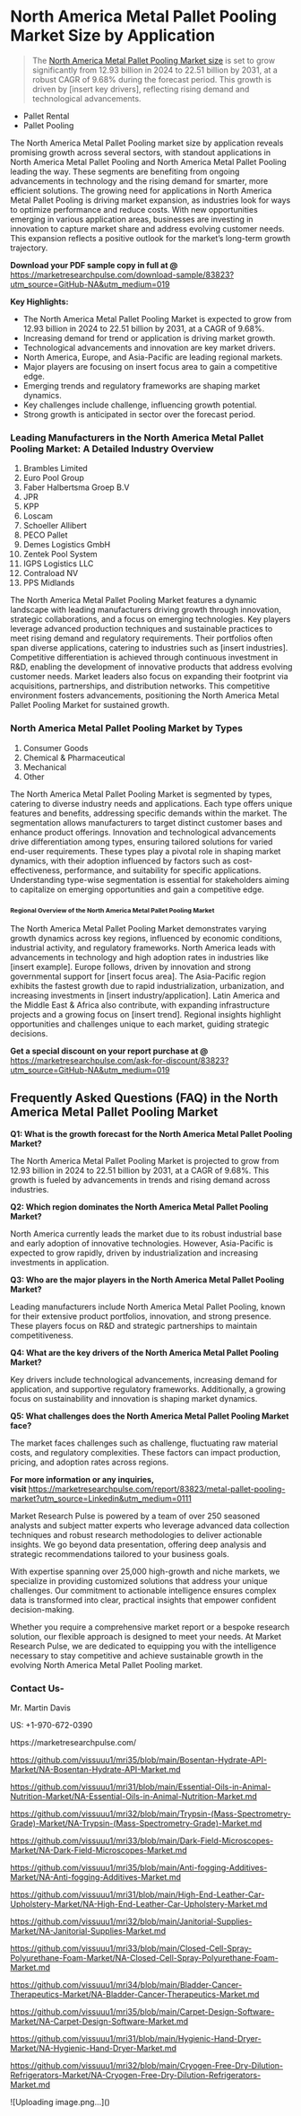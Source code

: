 <h1>North America Metal Pallet Pooling Market&nbsp;Size by Application</h1><blockquote><p>The <a href="https://marketresearchpulse.com/download-sample/83823?utm_source=GitHub-NA&amp;utm_medium=019">North America Metal Pallet Pooling Market size</a> is set to grow significantly from 12.93 billion in 2024 to 22.51 billion by 2031, at a robust CAGR of 9.68% during the forecast period. This growth is driven by [insert key drivers], reflecting rising demand and technological advancements.</p></blockquote><ul><li>Pallet Rental<li> Pallet Pooling</li></ul><p>The North America Metal Pallet Pooling market size by application reveals promising growth across several sectors, with standout applications in North America Metal Pallet Pooling and North America Metal Pallet Pooling leading the way. These segments are benefiting from ongoing advancements in technology and the rising demand for smarter, more efficient solutions. The growing need for applications in North America Metal Pallet Pooling is driving market expansion, as industries look for ways to optimize performance and reduce costs. With new opportunities emerging in various application areas, businesses are investing in innovation to capture market share and address evolving customer needs. This expansion reflects a positive outlook for the market’s long-term growth trajectory.</p><p><strong>Download your PDF sample copy in full at @ </strong><a href="https://marketresearchpulse.com/download-sample/83823?utm_source=GitHub-NA&amp;utm_medium=019">https://marketresearchpulse.com/download-sample/83823?utm_source=GitHub-NA&amp;utm_medium=019</a></p><p><strong>Key Highlights: </strong></p><ul><li>The North America Metal Pallet Pooling Market is expected to grow from 12.93 billion in 2024 to 22.51 billion by 2031, at a CAGR of 9.68%.</li><li>Increasing demand for trend or application is driving market growth.</li><li>Technological advancements and innovation are key market drivers.</li><li>North America, Europe, and Asia-Pacific are leading regional markets.</li><li>Major players are focusing on insert focus area to gain a competitive edge.</li><li>Emerging trends and regulatory frameworks are shaping market dynamics.</li><li>Key challenges include challenge, influencing growth potential.</li><li>Strong growth is anticipated in sector over the forecast period.</li></ul><h3>Leading Manufacturers in the North America Metal Pallet Pooling Market: A Detailed Industry Overview</h3><ol><li>Brambles Limited</li><li>Euro Pool Group</li><li>Faber Halbertsma Groep B.V</li><li>JPR</li><li>KPP</li><li>Loscam</li><li>Schoeller Allibert</li><li>PECO Pallet</li><li>Demes Logistics GmbH</li><li>Zentek Pool System</li><li>IGPS Logistics LLC</li><li>Contraload NV</li><li>PPS Midlands</li></ol><div class="flex max-w-full flex-col flex-grow"><div class="min-h-8 text-message flex w-full flex-col items-end gap-2 whitespace-normal break-words [.text-message+&amp;]:mt-5" dir="auto" data-message-author-role="assistant" data-message-id="fd8432e4-4910-450d-b182-61b7bfb0a01f" data-message-model-slug="gpt-4o"><div class="flex w-full flex-col gap-1 empty:hidden first:pt-[3px]"><div class="markdown prose w-full break-words dark:prose-invert light"><p>The North America Metal Pallet Pooling Market features a dynamic landscape with leading manufacturers driving growth through innovation, strategic collaborations, and a focus on emerging technologies. Key players leverage advanced production techniques and sustainable practices to meet rising demand and regulatory requirements. Their portfolios often span diverse applications, catering to industries such as [insert industries]. Competitive differentiation is achieved through continuous investment in R&amp;D, enabling the development of innovative products that address evolving customer needs. Market leaders also focus on expanding their footprint via acquisitions, partnerships, and distribution networks. This competitive environment fosters advancements, positioning the North America Metal Pallet Pooling Market for sustained growth.</p></div></div></div></div><h3>North America Metal Pallet Pooling Market by Types</h3><ol><li>Consumer Goods<li> Chemical & Pharmaceutical<li> Mechanical<li> Other</li></ol><div class="flex max-w-full flex-col flex-grow"><div class="min-h-8 text-message flex w-full flex-col items-end gap-2 whitespace-normal break-words [.text-message+&amp;]:mt-5" dir="auto" data-message-author-role="assistant" data-message-id="084470be-0bb7-4664-bddf-5156b4f41249" data-message-model-slug="gpt-4o-mini"><div class="flex w-full flex-col gap-1 empty:hidden first:pt-[3px]"><div class="markdown prose w-full break-words dark:prose-invert light"><p>The North America Metal Pallet Pooling Market is segmented by types, catering to diverse industry needs and applications. Each type offers unique features and benefits, addressing specific demands within the market. The segmentation allows manufacturers to target distinct customer bases and enhance product offerings. Innovation and technological advancements drive differentiation among types, ensuring tailored solutions for varied end-user requirements. These types play a pivotal role in shaping market dynamics, with their adoption influenced by factors such as cost-effectiveness, performance, and suitability for specific applications. Understanding type-wise segmentation is essential for stakeholders aiming to capitalize on emerging opportunities and gain a competitive edge.</p></div></div></div></div><h3><span style="font-size: 11px;">Regional Overview of the North America Metal Pallet Pooling Market</span></h3><div class="flex max-w-full flex-col flex-grow"><div class="min-h-8 text-message flex w-full flex-col items-end gap-2 whitespace-normal break-words [.text-message+&amp;]:mt-5" dir="auto" data-message-author-role="assistant" data-message-id="e9038762-ce64-4e30-91c9-9bd413514231" data-message-model-slug="gpt-4o-mini"><div class="flex w-full flex-col gap-1 empty:hidden first:pt-[3px]"><div class="markdown prose w-full break-words dark:prose-invert light"><p>The North America Metal Pallet Pooling Market demonstrates varying growth dynamics across key regions, influenced by economic conditions, industrial activity, and regulatory frameworks. North America leads with advancements in technology and high adoption rates in industries like [insert example]. Europe follows, driven by innovation and strong governmental support for [insert focus area]. The Asia-Pacific region exhibits the fastest growth due to rapid industrialization, urbanization, and increasing investments in [insert industry/application]. Latin America and the Middle East &amp; Africa also contribute, with expanding infrastructure projects and a growing focus on [insert trend]. Regional insights highlight opportunities and challenges unique to each market, guiding strategic decisions.</p></div></div></div></div><p><strong>Get a special discount on your report purchase at @ </strong><a href="https://marketresearchpulse.com/ask-for-discount/83823?utm_source=GitHub-NA&amp;utm_medium=019">https://marketresearchpulse.com/ask-for-discount/83823?utm_source=GitHub-NA&amp;utm_medium=019</a></p><h2>Frequently Asked Questions (FAQ) in the North America Metal Pallet Pooling Market</h2><p><strong>Q1: What is the growth forecast for the North America Metal Pallet Pooling Market?</strong></p><p>The North America Metal Pallet Pooling Market is projected to grow from 12.93 billion in 2024 to 22.51 billion by 2031, at a CAGR of 9.68%. This growth is fueled by advancements in trends and rising demand across industries.</p><p><strong>Q2: Which region dominates the North America Metal Pallet Pooling Market?</strong></p><p>North America currently leads the market due to its robust industrial base and early adoption of innovative technologies. However, Asia-Pacific is expected to grow rapidly, driven by industrialization and increasing investments in application.</p><p><strong>Q3: Who are the major players in the North America Metal Pallet Pooling Market?</strong></p><p>Leading manufacturers include North America Metal Pallet Pooling, known for their extensive product portfolios, innovation, and strong presence. These players focus on R&amp;D and strategic partnerships to maintain competitiveness.</p><p><strong>Q4: What are the key drivers of the North America Metal Pallet Pooling Market?</strong></p><p>Key drivers include technological advancements, increasing demand for application, and supportive regulatory frameworks. Additionally, a growing focus on sustainability and innovation is shaping market dynamics.</p><p><strong>Q5: What challenges does the North America Metal Pallet Pooling Market face?</strong></p><p>The market faces challenges such as challenge, fluctuating raw material costs, and regulatory complexities. These factors can impact production, pricing, and adoption rates across regions.</p><p><strong>For more information or any inquiries, visit&nbsp;</strong><a href="https://marketresearchpulse.com/report/83823/metal-pallet-pooling-market?utm_source=Linkedin&utm_medium=0111">https://marketresearchpulse.com/report/83823/metal-pallet-pooling-market?utm_source=Linkedin&utm_medium=0111</a></p><p>Market Research Pulse is powered by a team of over 250 seasoned analysts and subject matter experts who leverage advanced data collection techniques and robust research methodologies to deliver actionable insights. We go beyond data presentation, offering deep analysis and strategic recommendations tailored to your business goals.</p><p>With expertise spanning over 25,000 high-growth and niche markets, we specialize in providing customized solutions that address your unique challenges. Our commitment to actionable intelligence ensures complex data is transformed into clear, practical insights that empower confident decision-making.</p><p>Whether you require a comprehensive market report or a bespoke research solution, our flexible approach is designed to meet your needs. At Market Research Pulse, we are dedicated to equipping you with the intelligence necessary to stay competitive and achieve sustainable growth in the evolving North America Metal Pallet Pooling market.</p><h3><strong>Contact Us-</strong></h3><p>Mr. Martin Davis</p><p>US: +1-970-672-0390</p><p>https://marketresearchpulse.com/</p><p><a href="https://github.com/vissuuu1/mri35/blob/main/Bosentan-Hydrate-API-Market/NA-Bosentan-Hydrate-API-Market.md">https://github.com/vissuuu1/mri35/blob/main/Bosentan-Hydrate-API-Market/NA-Bosentan-Hydrate-API-Market.md</a></p><p><a href="https://github.com/vissuuu1/mri31/blob/main/Essential-Oils-in-Animal-Nutrition-Market/NA-Essential-Oils-in-Animal-Nutrition-Market.md">https://github.com/vissuuu1/mri31/blob/main/Essential-Oils-in-Animal-Nutrition-Market/NA-Essential-Oils-in-Animal-Nutrition-Market.md</a></p><p><a href="https://github.com/vissuuu1/mri32/blob/main/Trypsin-(Mass-Spectrometry-Grade)-Market/NA-Trypsin-(Mass-Spectrometry-Grade)-Market.md">https://github.com/vissuuu1/mri32/blob/main/Trypsin-(Mass-Spectrometry-Grade)-Market/NA-Trypsin-(Mass-Spectrometry-Grade)-Market.md</a></p><p><a href="https://github.com/vissuuu1/mri33/blob/main/Dark-Field-Microscopes-Market/NA-Dark-Field-Microscopes-Market.md">https://github.com/vissuuu1/mri33/blob/main/Dark-Field-Microscopes-Market/NA-Dark-Field-Microscopes-Market.md</a></p><p><a href="https://github.com/vissuuu1/mri35/blob/main/Anti-fogging-Additives-Market/NA-Anti-fogging-Additives-Market.md">https://github.com/vissuuu1/mri35/blob/main/Anti-fogging-Additives-Market/NA-Anti-fogging-Additives-Market.md</a></p><p><a href="https://github.com/vissuuu1/mri31/blob/main/High-End-Leather-Car-Upholstery-Market/NA-High-End-Leather-Car-Upholstery-Market.md">https://github.com/vissuuu1/mri31/blob/main/High-End-Leather-Car-Upholstery-Market/NA-High-End-Leather-Car-Upholstery-Market.md</a></p><p><a href="https://github.com/vissuuu1/mri32/blob/main/Janitorial-Supplies-Market/NA-Janitorial-Supplies-Market.md">https://github.com/vissuuu1/mri32/blob/main/Janitorial-Supplies-Market/NA-Janitorial-Supplies-Market.md</a></p><p><a href="https://github.com/vissuuu1/mri33/blob/main/Closed-Cell-Spray-Polyurethane-Foam-Market/NA-Closed-Cell-Spray-Polyurethane-Foam-Market.md">https://github.com/vissuuu1/mri33/blob/main/Closed-Cell-Spray-Polyurethane-Foam-Market/NA-Closed-Cell-Spray-Polyurethane-Foam-Market.md</a></p><p><a href="https://github.com/vissuuu1/mri34/blob/main/Bladder-Cancer-Therapeutics-Market/NA-Bladder-Cancer-Therapeutics-Market.md">https://github.com/vissuuu1/mri34/blob/main/Bladder-Cancer-Therapeutics-Market/NA-Bladder-Cancer-Therapeutics-Market.md</a></p><p><a href="https://github.com/vissuuu1/mri35/blob/main/Carpet-Design-Software-Market/NA-Carpet-Design-Software-Market.md">https://github.com/vissuuu1/mri35/blob/main/Carpet-Design-Software-Market/NA-Carpet-Design-Software-Market.md</a></p><p><a href="https://github.com/vissuuu1/mri31/blob/main/Hygienic-Hand-Dryer-Market/NA-Hygienic-Hand-Dryer-Market.md">https://github.com/vissuuu1/mri31/blob/main/Hygienic-Hand-Dryer-Market/NA-Hygienic-Hand-Dryer-Market.md</a></p><p><a href="https://github.com/vissuuu1/mri32/blob/main/Cryogen-Free-Dry-Dilution-Refrigerators-Market/NA-Cryogen-Free-Dry-Dilution-Refrigerators-Market.md">https://github.com/vissuuu1/mri32/blob/main/Cryogen-Free-Dry-Dilution-Refrigerators-Market/NA-Cryogen-Free-Dry-Dilution-Refrigerators-Market.md</a></p>
![Uploading image.png…]()
